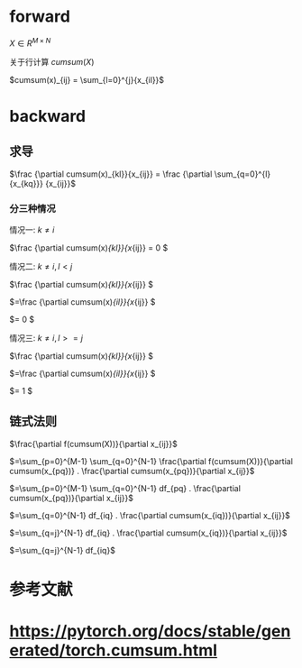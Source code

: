 # forward
$X \in {R}^{M \times N}$

关于行计算 ${cumsum(X)}$

$cumsum(x)_{ij} = \sum_{l=0}^{j}{x_{il}}$

# backward
## 求导

$\frac {\partial cumsum(x)_{kl}}{x_{ij}} = \frac {\partial \sum_{q=0}^{l}{x_{kq}}} {x_{ij}}$

### 分三种情况
情况一: $k \neq i$

$\frac {\partial cumsum(x)_{kl}}{x_{ij}} = 0 $

情况二: $k \neq i, l < j$

$\frac {\partial cumsum(x)_{kl}}{x_{ij}} $

$=\frac {\partial cumsum(x)_{il}}{x_{ij}} $

$= 0 $

情况三: $k \neq i, l >= j$

$\frac {\partial cumsum(x)_{kl}}{x_{ij}} $

$=\frac {\partial cumsum(x)_{il}}{x_{ij}} $

$= 1 $

## 链式法则

$\frac{\partial f(cumsum(X))}{\partial x_{ij}}$

$=\sum_{p=0}^{M-1} \sum_{q=0}^{N-1} \frac{\partial f(cumsum(X))}{\partial cumsum(x_{pq})} . \frac{\partial cumsum(x_{pq})}{\partial x_{ij}}$

$=\sum_{p=0}^{M-1} \sum_{q=0}^{N-1} df_{pq} . \frac{\partial cumsum(x_{pq})}{\partial x_{ij}}$

$=\sum_{q=0}^{N-1} df_{iq} . \frac{\partial cumsum(x_{iq})}{\partial x_{ij}}$

$=\sum_{q=j}^{N-1} df_{iq} . \frac{\partial cumsum(x_{iq})}{\partial x_{ij}}$

$=\sum_{q=j}^{N-1} df_{iq}$

# 参考文献
# https://pytorch.org/docs/stable/generated/torch.cumsum.html